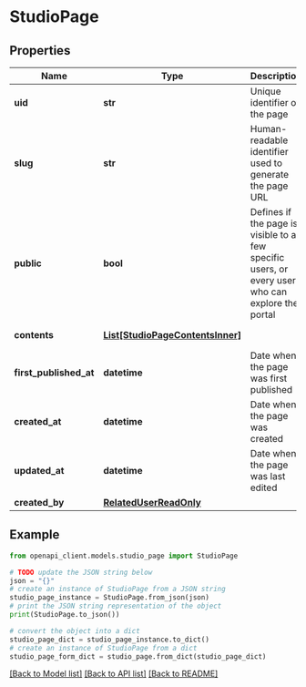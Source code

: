 # StudioPage


## Properties

Name | Type | Description | Notes
------------ | ------------- | ------------- | -------------
**uid** | **str** | Unique identifier of the page | [optional] [readonly] 
**slug** | **str** | Human-readable identifier used to generate the page URL | [optional] 
**public** | **bool** | Defines if the page is visible to a few specific users, or every user who can explore the portal | [optional] [default to False]
**contents** | [**List[StudioPageContentsInner]**](StudioPageContentsInner.md) |  | [optional] [readonly] 
**first_published_at** | **datetime** | Date when the page was first published | [optional] [readonly] 
**created_at** | **datetime** | Date when the page was created | [optional] [readonly] 
**updated_at** | **datetime** | Date when the page was last edited | [optional] [readonly] 
**created_by** | [**RelatedUserReadOnly**](RelatedUserReadOnly.md) |  | [optional] 

## Example

```python
from openapi_client.models.studio_page import StudioPage

# TODO update the JSON string below
json = "{}"
# create an instance of StudioPage from a JSON string
studio_page_instance = StudioPage.from_json(json)
# print the JSON string representation of the object
print(StudioPage.to_json())

# convert the object into a dict
studio_page_dict = studio_page_instance.to_dict()
# create an instance of StudioPage from a dict
studio_page_form_dict = studio_page.from_dict(studio_page_dict)
```
[[Back to Model list]](../README.md#documentation-for-models) [[Back to API list]](../README.md#documentation-for-api-endpoints) [[Back to README]](../README.md)


